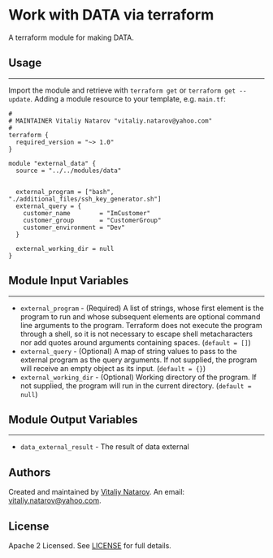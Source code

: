 # Work with DATA via terraform

A terraform module for making DATA.


## Usage
----------------------
Import the module and retrieve with ```terraform get``` or ```terraform get --update```. Adding a module resource to your template, e.g. `main.tf`:

```
#
# MAINTAINER Vitaliy Natarov "vitaliy.natarov@yahoo.com"
#
terraform {
  required_version = "~> 1.0"
}

module "external_data" {
  source = "../../modules/data"


  external_program = ["bash", "./additional_files/ssh_key_generator.sh"]
  external_query = {
    customer_name        = "ImCustomer"
    customer_group       = "CustomerGroup"
    customer_environment = "Dev"
  }

  external_working_dir = null
}

```

## Module Input Variables
----------------------
- `external_program` - (Required) A list of strings, whose first element is the program to run and whose subsequent elements are optional command line arguments to the program. Terraform does not execute the program through a shell, so it is not necessary to escape shell metacharacters nor add quotes around arguments containing spaces. (`default = []`)
- `external_query` - (Optional) A map of string values to pass to the external program as the query arguments. If not supplied, the program will receive an empty object as its input. (`default = {}`)
- `external_working_dir` - (Optional) Working directory of the program. If not supplied, the program will run in the current directory. (`default = null`)

## Module Output Variables
----------------------
- `data_external_result` - The result of data external


## Authors

Created and maintained by [Vitaliy Natarov](https://github.com/SebastianUA). An email: [vitaliy.natarov@yahoo.com](vitaliy.natarov@yahoo.com).

## License

Apache 2 Licensed. See [LICENSE](https://github.com/SebastianUA/terraform/blob/master/LICENSE) for full details.
